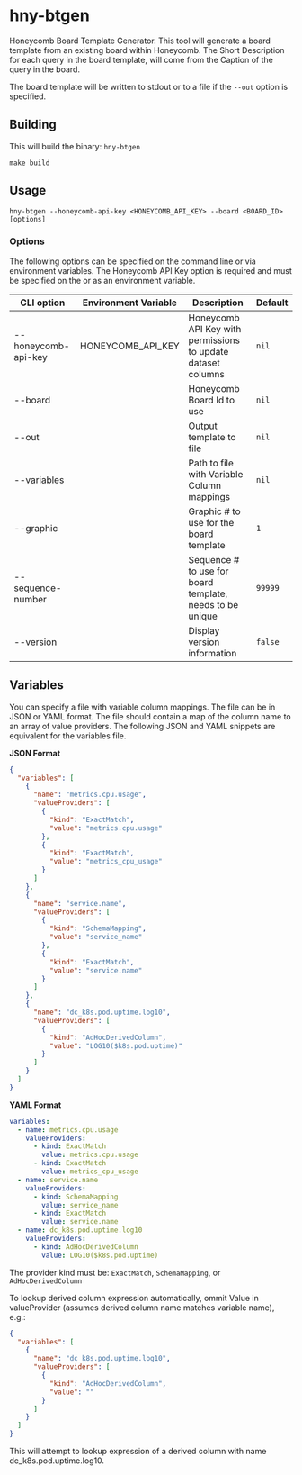 # hny-btgen
Honeycomb Board Template Generator. This tool will generate a board template
from an existing board within Honeycomb. The Short Description for each
query in the board template, will come from the Caption of the query in the
board. 

The board template will be written to stdout or to a file if the
`--out` option is specified. 

## Building

This will build the binary: `hny-btgen`
```shell
make build
```

## Usage

```shell
hny-btgen --honeycomb-api-key <HONEYCOMB_API_KEY> --board <BOARD_ID> [options]
```

### Options

The following options can be specified on the command line or via environment
variables. The Honeycomb API Key option is required and must be specified on the
or as an environment variable.

| CLI option          | Environment Variable | Description                                                  | Default |
|---------------------|----------------------|--------------------------------------------------------------|---------|
| --honeycomb-api-key | HONEYCOMB_API_KEY    | Honeycomb API Key with permissions to update dataset columns | `nil`   |
| --board             |                      | Honeycomb Board Id to use                                    | `nil`   |
| --out               |                      | Output template to file                                      | `nil`   |
| --variables         |                      | Path to file with Variable Column mappings                   | `nil`   |
| --graphic           |                      | Graphic # to use for the board template                      | `1`     |
| --sequence-number   |                      | Sequence # to use for board template, needs to be unique     | `99999` |
| --version           |                      | Display version information                                  | `false` |

## Variables

You can specify a file with variable column mappings. The file can be in 
JSON or YAML format. The file should contain a map of the column name to an
array of value providers. The following JSON and YAML snippets are equivalent
for the variables file.

**JSON Format**

```json
{
  "variables": [
    {
      "name": "metrics.cpu.usage",
      "valueProviders": [
        {
          "kind": "ExactMatch",
          "value": "metrics.cpu.usage"
        },
        {
          "kind": "ExactMatch",
          "value": "metrics_cpu_usage"
        }
      ]
    },
    {
      "name": "service.name",
      "valueProviders": [
        {
          "kind": "SchemaMapping",
          "value": "service_name"
        },
        {
          "kind": "ExactMatch",
          "value": "service.name"
        }
      ]
    },
    {
      "name": "dc_k8s.pod.uptime.log10",
      "valueProviders": [
        {
          "kind": "AdHocDerivedColumn",
          "value": "LOG10($k8s.pod.uptime)"
        }
      ]
    }
  ]
}
```

**YAML Format**

```yaml
variables:
  - name: metrics.cpu.usage
    valueProviders:
      - kind: ExactMatch
        value: metrics.cpu.usage
      - kind: ExactMatch
        value: metrics_cpu_usage
  - name: service.name
    valueProviders:
      - kind: SchemaMapping
        value: service_name
      - kind: ExactMatch
        value: service.name
  - name: dc_k8s.pod.uptime.log10
    valueProviders:
      - kind: AdHocDerivedColumn
        value: LOG10($k8s.pod.uptime)
```

The provider kind must be: `ExactMatch`, `SchemaMapping`, or `AdHocDerivedColumn`

To lookup derived column expression automatically, ommit Value in valueProvider (assumes derived column name matches variable name), e.g.:

```json
{
  "variables": [
    {
      "name": "dc_k8s.pod.uptime.log10",
      "valueProviders": [
        {
          "kind": "AdHocDerivedColumn",
          "value": ""
        }
      ]
    }
  ]
}
```

This will attempt to lookup expression of a derived column with name dc_k8s.pod.uptime.log10.